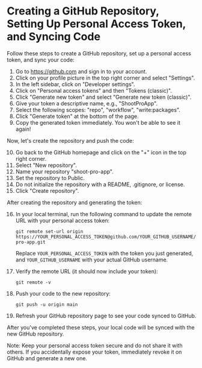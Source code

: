# Creating a GitHub Repository, Setting Up Personal Access Token, and Syncing Code

Follow these steps to create a GitHub repository, set up a personal access token, and sync your code:

1. Go to https://github.com and sign in to your account.
2. Click on your profile picture in the top right corner and select "Settings".
3. In the left sidebar, click on "Developer settings".
4. Click on "Personal access tokens" and then "Tokens (classic)".
5. Click "Generate new token" and select "Generate new token (classic)".
6. Give your token a descriptive name, e.g., "ShootProApp".
7. Select the following scopes: "repo", "workflow", "write:packages".
8. Click "Generate token" at the bottom of the page.
9. Copy the generated token immediately. You won't be able to see it again!

Now, let's create the repository and push the code:

10. Go back to the GitHub homepage and click on the "+" icon in the top right corner.
11. Select "New repository".
12. Name your repository "shoot-pro-app".
13. Set the repository to Public.
14. Do not initialize the repository with a README, .gitignore, or license.
15. Click "Create repository".

After creating the repository and generating the token:

16. In your local terminal, run the following command to update the remote URL with your personal access token:
    ```
    git remote set-url origin https://YOUR_PERSONAL_ACCESS_TOKEN@github.com/YOUR_GITHUB_USERNAME/shoot-pro-app.git
    ```
    Replace `YOUR_PERSONAL_ACCESS_TOKEN` with the token you just generated, and `YOUR_GITHUB_USERNAME` with your actual GitHub username.

17. Verify the remote URL (it should now include your token):
    ```
    git remote -v
    ```

18. Push your code to the new repository:
    ```
    git push -u origin main
    ```

19. Refresh your GitHub repository page to see your code synced to GitHub.

After you've completed these steps, your local code will be synced with the new GitHub repository.

Note: Keep your personal access token secure and do not share it with others. If you accidentally expose your token, immediately revoke it on GitHub and generate a new one.
